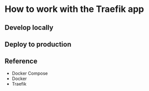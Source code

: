 # How to work with the Traefik app

## Develop locally

## Deploy to production

## Reference
* Docker Compose
* Docker
* Traefik
